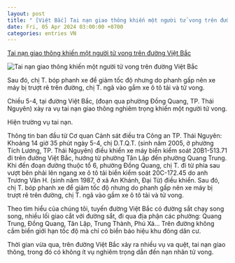 ```yaml
---
layout: post
title: " [Việt Bắc] Tai nạn giao thông khiến một người tử vong trên đường Việt Bắc"
date: Fri, 05 Apr 2024 03:00:00 +0700
categories: entries VN
---
```

[Tai nạn giao thông khiến một người tử vong trên đường Việt Bắc](https://baothainguyen.vn/giao-thong/202404/tai-nan-giao-thong-khien-mot-nguoi-tu-vong-tren-duong-viet-bac-9b625e4/)

![Tai nạn giao thông khiến một người tử vong trên đường Việt Bắc](https://baothainguyen.vn/file/e7837c027f6ecd14017ffa4e5f2a0e34/042024/1-hien_truong_3_20240405174717_20240405190856.jpg)

Sau đó, chị T. bóp phanh xe để giảm tốc độ nhưng do phanh gấp nên xe máy bị trượt rê trên đường, chị T. ngã vào gầm xe ô tô tải và tử vong.

Chiều 5-4, tại đường Việt Bắc, (đoạn qua phường Đồng Quang, TP. Thái Nguyên) xảy ra vụ tai nạn giao thông nghiêm trọng khiến một người tử vong.

Hiện trường vụ tai nạn.

Thông tin ban đầu từ Cơ quan Cảnh sát điều tra Công an TP. Thái Nguyên: Khoảng 14 giờ 35 phút ngày 5-4, chị D.T.Q.T. (sinh năm 2005, ở phường Tích Lương, TP. Thái Nguyên) điều khiển xe máy biển kiểm soát 20B1-513.71 đi trên đường Việt Bắc, hướng từ phường Tân Lập đến phường Quang Trung. Khi đến đoạn đường thuộc tổ 6, phường Đồng Quang, chị T. đi từ phía sau vượt bên phải lên ngang xe ô tô tải biển kiểm soát 20C-172.45 do anh Trương Văn H. (sinh năm 1987, ở xã An Khánh, Đại Từ) điều khiển. Sau đó, chị T. bóp phanh xe để giảm tốc độ nhưng do phanh gấp nên xe máy bị trượt rê trên đường, chị T. ngã vào gầm xe ô tô tải và tử vong.

Theo tìm hiểu của chúng tôi, tuyến đường Việt Bắc có đường sắt chạy song song, nhiều lối giao cắt với đường sắt, đi qua địa phận các phường: Quang Trung, Đồng Quang, Tân Lập, Trung Thành, Phú Xá… Trên đường không cắm biển giới hạn tốc độ mà chỉ có biển báo hiệu khu đông dân cư.

Thời gian vừa qua, trên đường Việt Bắc xảy ra nhiều vụ va quệt, tai nạn giao thông, trong đó có không ít vụ nghiêm trọng dẫn đến nạn nhân tử vong.

